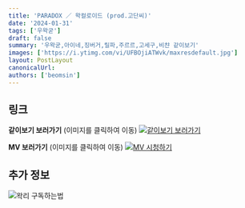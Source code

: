 ```yaml
---
title: 'PARADOX ／ 왁컬로이드 (prod.고단씨)'
date: '2024-01-31'
tags: ['우왁굳']
draft: false
summary: '우왁굳,아이네,징버거,릴파,주르르,고세구,비챤 같이보기'
images: ['https://i.ytimg.com/vi/UFBOjiATWvk/maxresdefault.jpg']
layout: PostLayout
canonicalUrl:
authors: ['beomsin']
---
```


## 링크

**같이보기 보러가기** (이미지를 클릭하여 이동)
[![같이보기 보러가기](../static/images/logo.png)](https://cafe.naver.com/steamindiegame/14716410)

**MV 보러가기** (이미지를 클릭하여 이동)
[![MV 시청하기](https://i.ytimg.com/vi/UFBOjiATWvk/maxresdefault.jpg)](https://www.youtube.com/watch?v=UFBOjiATWvk)

## 추가 정보

![왁리 구독하는법](../static/images/sub.gif)
